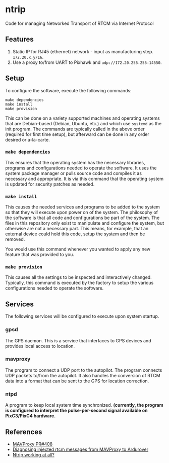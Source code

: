 # ntrip

Code for managing Networked Transport of RTCM via Internet Protocol

## Features

 1. Static IP for RJ45 (ethernet) network - input as manufacturing step.  `172.20.x.y/16`.
 2. Use a proxy to/from UART to Pixhawk and `udp://172.20.255.255:14550`.

## Setup
To configure the software, execute the following commands:
```
make dependencies
make install
make provision
```

This can be done on a variety supported machines and operating systems that are Debian-based (Debian, Ubuntu, etc.) and which use `systemd` as the init program.  The commands are typically called in the above order (required for first time setup), but afterward can be done in any order desired or a-la-carte.

### `make dependencies`
This ensures that the operating system has the necessary libraries, programs and configurations needed to operate the software.  It uses the system package manager or pulls source code and compiles it as necessary and appropriate.  It is via this command that the operating system is updated for security patches as needed.

### `make install`
This causes the needed services and programs to be added to the system so that they will execute upon power on of the system.  The philosophy of the software is that all code and configurations be part of the system.  The files in this repository only exist to manipulate and configure the system, but otherwise are not a necessary part.  This means, for example, that an external device could hold this code, setup the system and then be removed.

You would use this command whenever you wanted to apply any new feature that was provided to you.

### `make provision`
This causes all the settings to be inspected and interactively changed.  Typically, this command is executed by the factory to setup the various configurations needed to operate the software.

## Services
The following services will be configured to execute upon system startup.

### gpsd
The GPS daemon.  This is a service that interfaces to GPS devices and provides local access to location.

### mavproxy
The program to connect a UDP port to the autopilot.  The program connects UDP packets to/from the autopilot.  It also handles the conversion of RTCM data into a format that can be sent to the GPS for location correction.

### ntpd
A program to keep local system time synchronized.  **(currently, the program is configured to interpret the pulse-per-second signal available on PixC3/PixC4 hardware.**

## References
* [MAVProxy PR#408](https://github.com/ArduPilot/MAVProxy/pull/408)
* [Diagnosing injected rtcm messages from MAVProxy to Ardurover](https://discuss.ardupilot.org/t/diagnosing-injected-rtcm-messages-from-mavproxy-to-ardurover/45385)
* [Ntrip working at all?](https://discuss.ardupilot.org/t/ntrip-working-at-all/51516)

